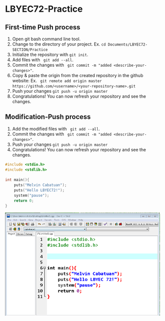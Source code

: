 # LBYEC72-Practice

## First-time Push process

1. Open git bash command line tool.
2. Change to the directory of your project. Ex. ``` cd Documents/LBYEC72-SECTION/Practice ``` 
3. Initialize the repository with ``` git init ```.
4. Add files with ``` git add --all```.
5. Commit the changes with ``` git commit -m "added <describe-your-changes>"```.
6. Copy & paste the origin from the created repository in the github website: Ex. ```  git remote add origin master https://github.com/<username>/<your-repository-name>.git ```
7. Push your changes ``` git push -u origin master ```
8. Congratulations! You can now refresh your repository and see the changes.



## Modification-Push process

1. Add the modified files with ``` git add --all```.
2. Commit the changes with ``` git commit -m "added <describe-your-changes>"```.
3. Push your changes ``` git push -u origin master ```
4. Congratulations! You can now refresh your repository and see the changes.



```c
#include <stdio.h>
#include <stdlib.h>

int main(){
	puts("Melvin Cabatuan");
	puts("Hello LBYEC72!");
	system("pause");
	return 0;
}
```

![screenshot](screenshot.PNG)
